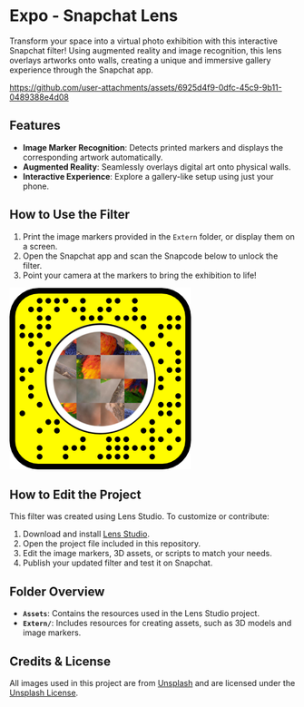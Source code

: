 # Expo - Snapchat Lens 

Transform your space into a virtual photo exhibition with this interactive Snapchat filter! Using augmented reality and image recognition, this lens overlays artworks onto walls, creating a unique and immersive gallery experience through the Snapchat app.

https://github.com/user-attachments/assets/6925d4f9-0dfc-45c9-9b11-0489388e4d08

## Features

- **Image Marker Recognition**: Detects printed markers and displays the corresponding artwork automatically.
- **Augmented Reality**: Seamlessly overlays digital art onto physical walls.
- **Interactive Experience**: Explore a gallery-like setup using just your phone.

## How to Use the Filter

1. Print the image markers provided in the `Extern` folder, or display them on a screen.
2. Open the Snapchat app and scan the Snapcode below to unlock the filter.
3. Point your camera at the markers to bring the exhibition to life!

[![Snapcode](Extern/snapcode.png)](https://lens.snap.com/experience/f49ec178-29ed-4827-9516-54b2a22d600c)

## How to Edit the Project

This filter was created using Lens Studio. To customize or contribute:

1. Download and install [Lens Studio](https://lensstudio.snapchat.com/).
2. Open the project file included in this repository.
3. Edit the image markers, 3D assets, or scripts to match your needs.
4. Publish your updated filter and test it on Snapchat.

## Folder Overview

- **`Assets`**: Contains the resources used in the Lens Studio project.
- **`Extern/`**: Includes resources for creating assets, such as 3D models and image markers.

## Credits & License

All images used in this project are from [Unsplash](https://unsplash.com/fr/@enzodeg40) and are licensed under the [Unsplash License](https://unsplash.com/license).
